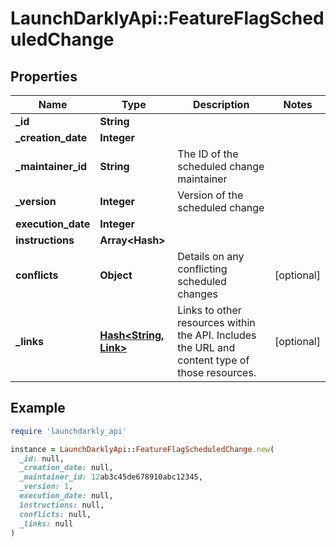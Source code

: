 # LaunchDarklyApi::FeatureFlagScheduledChange

## Properties

| Name | Type | Description | Notes |
| ---- | ---- | ----------- | ----- |
| **_id** | **String** |  |  |
| **_creation_date** | **Integer** |  |  |
| **_maintainer_id** | **String** | The ID of the scheduled change maintainer |  |
| **_version** | **Integer** | Version of the scheduled change |  |
| **execution_date** | **Integer** |  |  |
| **instructions** | **Array&lt;Hash&gt;** |  |  |
| **conflicts** | **Object** | Details on any conflicting scheduled changes | [optional] |
| **_links** | [**Hash&lt;String, Link&gt;**](Link.md) | Links to other resources within the API. Includes the URL and content type of those resources. | [optional] |

## Example

```ruby
require 'launchdarkly_api'

instance = LaunchDarklyApi::FeatureFlagScheduledChange.new(
  _id: null,
  _creation_date: null,
  _maintainer_id: 12ab3c45de678910abc12345,
  _version: 1,
  execution_date: null,
  instructions: null,
  conflicts: null,
  _links: null
)
```

